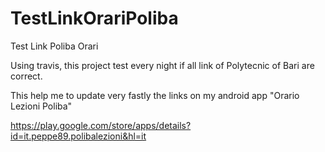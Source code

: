# TestLinkOrariPoliba
Test Link Poliba Orari

Using travis, this project test every night if all link of Polytecnic of Bari are correct.

This help me to update very fastly the links on my android app "Orario Lezioni Poliba"

https://play.google.com/store/apps/details?id=it.peppe89.polibalezioni&hl=it
